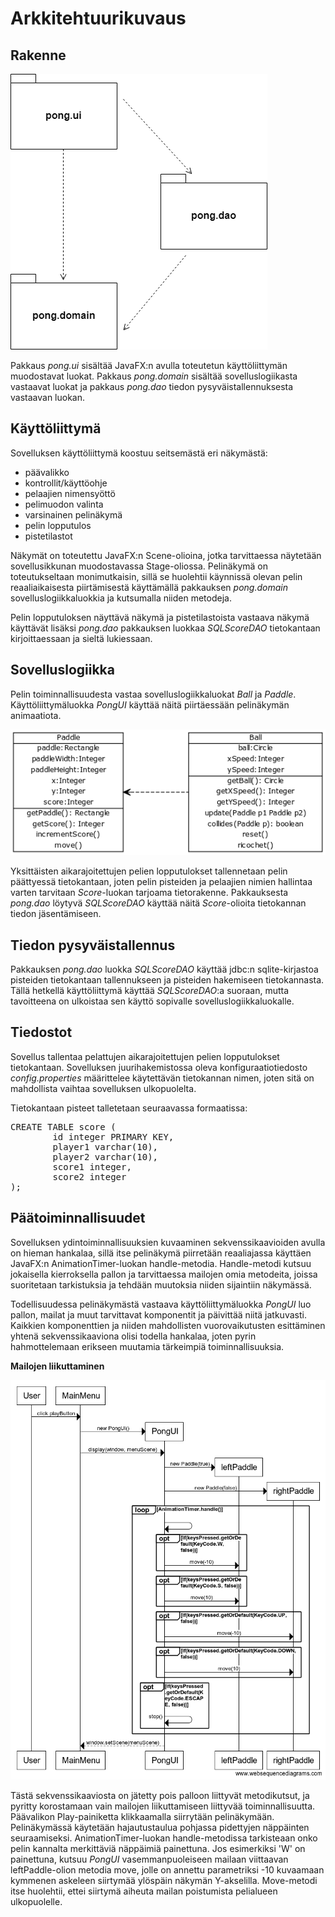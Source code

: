 # Arkkitehtuurikuvaus

## Rakenne

![Pakkauskaavio](kuvat/pakkauskaavio_v2.png)

Pakkaus _pong.ui_ sisältää JavaFX:n avulla toteutetun käyttöliittymän muodostavat luokat. Pakkaus _pong.domain_ sisältää sovelluslogiikasta vastaavat luokat ja pakkaus _pong.dao_ tiedon pysyväistallennuksesta vastaavan luokan.

## Käyttöliittymä

Sovelluksen käyttöliittymä koostuu seitsemästä eri näkymästä:

* päävalikko
* kontrollit/käyttöohje
* pelaajien nimensyöttö
* pelimuodon valinta
* varsinainen pelinäkymä
* pelin lopputulos
* pistetilastot

Näkymät on toteutettu JavaFX:n Scene-olioina, jotka tarvittaessa näytetään sovellusikkunan muodostavassa Stage-oliossa. Pelinäkymä on toteutukseltaan monimutkaisin, sillä se huolehtii käynnissä olevan pelin reaaliaikaisesta piirtämisestä käyttämällä pakkauksen _pong.domain_ sovelluslogiikkaluokkia ja kutsumalla niiden metodeja.

Pelin lopputuloksen näyttävä näkymä ja pistetilastoista vastaava näkymä käyttävät lisäksi _pong.dao_ pakkauksen luokkaa _SQLScoreDAO_ tietokantaan kirjoittaessaan ja sieltä lukiessaan.

## Sovelluslogiikka

Pelin toiminnallisuudesta vastaa sovelluslogiikkaluokat _Ball_ ja _Paddle_. Käyttöliittymäluokka _PongUI_ käyttää näitä piirtäessään pelinäkymän animaatiota.

![Luokkakaavio](kuvat/luokkakaavio.png)

Yksittäisten aikarajoitettujen pelien lopputulokset tallennetaan pelin päättyessä tietokantaan, joten pelin pisteiden ja pelaajien nimien hallintaa varten tarvitaan _Score_-luokan tarjoama tietorakenne. Pakkauksesta _pong.dao_ löytyvä _SQLScoreDAO_ käyttää näitä _Score_-olioita tietokannan tiedon jäsentämiseen.

## Tiedon pysyväistallennus

Pakkauksen _pong.dao_ luokka _SQLScoreDAO_ käyttää jdbc:n sqlite-kirjastoa pisteiden tietokantaan tallennukseen ja pisteiden hakemiseen tietokannasta. Tällä hetkellä käyttöliittymä käyttää _SQLScoreDAO_:a suoraan, mutta tavoitteena on ulkoistaa sen käyttö sopivalle sovelluslogiikkaluokalle.

## Tiedostot

Sovellus tallentaa pelattujen aikarajoitettujen pelien lopputulokset tietokantaan. Sovelluksen juurihakemistossa oleva konfiguraatiotiedosto _config.properties_ määrittelee käytettävän tietokannan nimen, joten sitä on mahdollista vaihtaa sovelluksen ulkopuolelta.

Tietokantaan pisteet talletetaan seuraavassa formaatissa:

<pre>
CREATE TABLE score (
        id integer PRIMARY KEY,
        player1 varchar(10),
        player2 varchar(10),
        score1 integer,
        score2 integer
);
</pre>

## Päätoiminnallisuudet

Sovelluksen ydintoiminnallisuuksien kuvaaminen sekvenssikaavioiden avulla on hieman hankalaa, sillä itse pelinäkymä piirretään reaaliajassa käyttäen JavaFX:n AnimationTimer-luokan handle-metodia. Handle-metodi kutsuu jokaisella kierroksella pallon ja tarvittaessa mailojen omia metodeita, joissa suoritetaan tarkistuksia ja tehdään muutoksia niiden sijaintiin näkymässä.

Todellisuudessa pelinäkymästä vastaava käyttöliittymäluokka _PongUI_ luo pallon, mailat ja muut tarvittavat komponentit ja päivittää niitä jatkuvasti. Kaikkien komponenttien ja niiden mahdollisten vuorovaikutusten esittäminen yhtenä sekvenssikaaviona olisi todella hankalaa, joten pyrin hahmottelemaan erikseen muutamia tärkeimpiä toiminnallisuuksia.

**Mailojen liikuttaminen**

![Sekvenssikaavio1](kuvat/PaddleSeqDiagram.png)

Tästä sekvenssikaaviosta on jätetty pois palloon liittyvät metodikutsut, ja pyritty korostamaan vain mailojen liikuttamiseen liittyvää toiminnallisuutta. Päävalikon Play-painiketta klikkaamalla siirrytään pelinäkymään. Pelinäkymässä käytetään hajautustaulua pohjassa pidettyjen näppäinten seuraamiseksi. AnimationTimer-luokan handle-metodissa tarkisteaan onko pelin kannalta merkittäviä näppäimiä painettuna. Jos esimerkiksi 'W' on painettuna, kutsuu _PongUI_ vasemmanpuoleiseen mailaan viittaavan leftPaddle-olion metodia move, jolle on annettu parametriksi -10 kuvaamaan kymmenen askeleen siirtymää ylöspäin näkymän Y-akselilla. Move-metodi itse huolehtii, ettei siirtymä aiheuta mailan poistumista pelialueen ulkopuolelle.